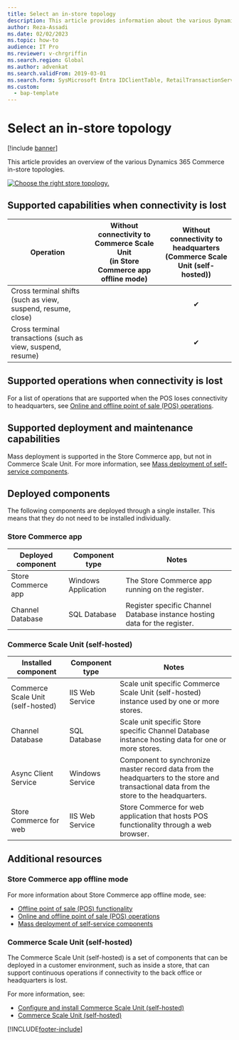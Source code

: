 ```yaml
---
title: Select an in-store topology
description: This article provides information about the various Dynamics 365 Commerce in-store topologies.
author: Reza-Assadi
ms.date: 02/02/2023
ms.topic: how-to
audience: IT Pro
ms.reviewer: v-chrgriffin
ms.search.region: Global
ms.author: advenkat
ms.search.validFrom: 2019-03-01
ms.search.form: SysMicrosoft Entra IDClientTable, RetailTransactionServiceProfile
ms.custom: 
  - bap-template
---
```


# Select an in-store topology

[!include [banner](../../includes/banner.md)]

This article provides an overview of the various Dynamics 365 Commerce in-store topologies. 

<a href="/dynamics365/unified-operations/retail/dev-itpro/media/channel/instore/topology.jpg" rel="some text">![Choose the right store topology.](media/CHANNEL/INSTORE/Topology.jpg)</a>

## Supported capabilities when connectivity is lost
| Operation | Without connectivity to Commerce Scale Unit<br>(in Store Commerce app offline mode) | Without connectivity to headquarters<br>(Commerce Scale Unit (self-hosted)) |
| --- | :-: | :-: |
| Cross terminal shifts (such as view, suspend, resume, close) | | ✔ | 
| Cross terminal transactions (such as view, suspend, resume)  | | ✔ |

## Supported operations when connectivity is lost
For a list of operations that are supported when the POS loses connectivity to headquarters, see [Online and offline point of sale (POS) operations](/dynamics365/unified-operations/retail/pos-operations).

## Supported deployment and maintenance capabilities
Mass deployment is supported in the Store Commerce app, but not in Commerce Scale Unit. For more information, see [Mass deployment of self-service components](/dynamics365/unified-operations/retail/dev-itpro/retail-mass-deployment).

## Deployed components
The following components are deployed through a single installer. This means that they do not need to be installed individually.

### Store Commerce app
| Deployed component | Component type | Notes |
| --- | --- | --- |
| Store Commerce app | Windows Application | The Store Commerce app running on the register. |
| Channel Database | SQL Database | Register specific Channel Database instance hosting data for the register.

### Commerce Scale Unit (self-hosted)
| Installed component | Component type | Notes |
| --- | --- | --- |
| Commerce Scale Unit (self-hosted) | IIS Web Service | Scale unit specific Commerce Scale Unit (self-hosted) instance used by one or more stores. |
| Channel Database | SQL Database | Scale unit specific Store specific Channel Database instance hosting data for one or more stores. |
| Async Client Service | Windows Service | Component to synchronize master record data from the headquarters to the store and transactional data from the store to the headquarters. |
| Store Commerce for web | IIS Web Service | Store Commerce for web application that hosts POS functionality through a web browser. |

## Additional resources
### Store Commerce app offline mode
For more information about Store Commerce app offline mode, see:
- [Offline point of sale (POS) functionality](/dynamics365/unified-operations/retail/pos-offline-functionality)
- [Online and offline point of sale (POS) operations](/dynamics365/unified-operations/retail/pos-operations)
- [Mass deployment of self-service components](/dynamics365/unified-operations/retail/dev-itpro/retail-mass-deployment)

### Commerce Scale Unit (self-hosted)
The Commerce Scale Unit (self-hosted) is a set of components that can be deployed in a customer environment, such as inside a store, that can support continuous operations if connectivity to the back office or headquarters is lost. 

For more information, see:
- [Configure and install Commerce Scale Unit (self-hosted)](/dynamics365/unified-operations/retail/dev-itpro/retail-store-scale-unit-configuration-installation)
- [Commerce Scale Unit (self-hosted)](/dynamics365/unified-operations/retail/dev-itpro/retail-store-system-begin)


[!INCLUDE[footer-include](../../includes/footer-banner.md)]
